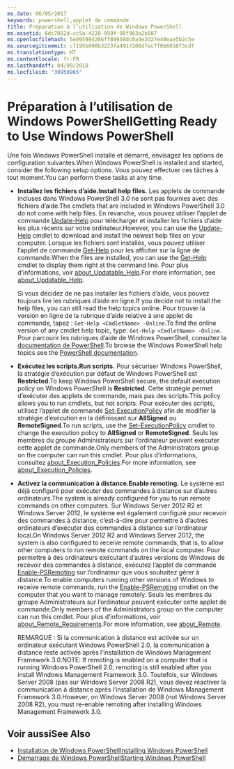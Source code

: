 ```yaml
---
ms.date: 06/05/2017
keywords: powershell,applet de commande
title: Préparation à l’utilisation de Windows PowerShell
ms.assetid: 6dc7052d-cc5a-4220-950f-98f963a2b587
ms.openlocfilehash: 5e095984286ff89958dc0a4e3d27e40eae5b2c5e
ms.sourcegitcommit: cf195b090b3223fa4917206dfec7f0b603873cdf
ms.translationtype: HT
ms.contentlocale: fr-FR
ms.lasthandoff: 04/09/2018
ms.locfileid: "30950965"
---
```

# <a name="getting-ready-to-use-windows-powershell"></a><span data-ttu-id="9d8c8-103">Préparation à l’utilisation de Windows PowerShell</span><span class="sxs-lookup"><span data-stu-id="9d8c8-103">Getting Ready to Use Windows PowerShell</span></span>
<span data-ttu-id="9d8c8-104">Une fois Windows PowerShell installé et démarré, envisagez les options de configuration suivantes.</span><span class="sxs-lookup"><span data-stu-id="9d8c8-104">When Windows PowerShell is installed and started, consider the following setup options.</span></span> <span data-ttu-id="9d8c8-105">Vous pouvez effectuer ces tâches à tout moment.</span><span class="sxs-lookup"><span data-stu-id="9d8c8-105">You can perform these tasks at any time.</span></span>

- <span data-ttu-id="9d8c8-106">**Installez les fichiers d’aide.**</span><span class="sxs-lookup"><span data-stu-id="9d8c8-106">**Install help files.**</span></span> <span data-ttu-id="9d8c8-107">Les applets de commande incluses dans Windows PowerShell 3.0 ne sont pas fournies avec des fichiers d’aide.</span><span class="sxs-lookup"><span data-stu-id="9d8c8-107">The cmdlets that are included in Windows PowerShell 3.0 do not come with help files.</span></span> <span data-ttu-id="9d8c8-108">En revanche, vous pouvez utiliser l’applet de commande [Update-Help](/powershell/module/microsoft.powershell.core/update-help) pour télécharger et installer les fichiers d’aide les plus récents sur votre ordinateur.</span><span class="sxs-lookup"><span data-stu-id="9d8c8-108">However, you can use the [Update-Help](/powershell/module/microsoft.powershell.core/update-help) cmdlet to download and install the newest help files on your computer.</span></span> <span data-ttu-id="9d8c8-109">Lorsque les fichiers sont installés, vous pouvez utiliser l’applet de commande [Get-Help](/powershell/module/microsoft.powershell.core/get-help) pour les afficher sur la ligne de commande.</span><span class="sxs-lookup"><span data-stu-id="9d8c8-109">When the files are installed, you can use the [Get-Help](/powershell/module/microsoft.powershell.core/get-help) cmdlet to display them right at the command line.</span></span> <span data-ttu-id="9d8c8-110">Pour plus d’informations, voir [about_Updatable_Help](/powershell/module/microsoft.powershell.core/about/about_updatable_help).</span><span class="sxs-lookup"><span data-stu-id="9d8c8-110">For more information, see [about_Updatable_Help](/powershell/module/microsoft.powershell.core/about/about_updatable_help).</span></span>

    <span data-ttu-id="9d8c8-111">Si vous décidez de ne pas installer les fichiers d’aide, vous pouvez toujours lire les rubriques d’aide en ligne.</span><span class="sxs-lookup"><span data-stu-id="9d8c8-111">If you decide not to install the help files, you can still read the help topics online.</span></span> <span data-ttu-id="9d8c8-112">Pour trouver la version en ligne de la rubrique d’aide relative à une applet de commande, tapez : `Get-Help <CmdletName> -Online`.</span><span class="sxs-lookup"><span data-stu-id="9d8c8-112">To find the online version of any cmdlet help topic, type: `Get-Help <CmdletName> -Online`.</span></span> <span data-ttu-id="9d8c8-113">Pour parcourir les rubriques d’aide de Windows PowerShell, consultez la [documentation de PowerShell](/powershell/scripting).</span><span class="sxs-lookup"><span data-stu-id="9d8c8-113">To browse the Windows PowerShell help topics see the [PowerShell documentation](/powershell/scripting).</span></span>

- <span data-ttu-id="9d8c8-114">**Exécutez les scripts.**</span><span class="sxs-lookup"><span data-stu-id="9d8c8-114">**Run scripts.**</span></span> <span data-ttu-id="9d8c8-115">Pour sécuriser Windows PowerShell, la stratégie d’exécution par défaut de Windows PowerShell est **Restricted**.</span><span class="sxs-lookup"><span data-stu-id="9d8c8-115">To keep Windows PowerShell secure, the default execution policy on Windows PowerShell is **Restricted**.</span></span> <span data-ttu-id="9d8c8-116">Cette stratégie permet d’exécuter des applets de commande, mais pas des scripts.</span><span class="sxs-lookup"><span data-stu-id="9d8c8-116">This policy allows you to run cmdlets, but not scripts.</span></span> <span data-ttu-id="9d8c8-117">Pour exécuter des scripts, utilisez l’applet de commande [Set-ExecutionPolicy](/powershell/module/microsoft.powershell.security/set-executionpolicy) afin de modifier la stratégie d’exécution en la définissant sur **AllSigned** ou **RemoteSigned**.</span><span class="sxs-lookup"><span data-stu-id="9d8c8-117">To run scripts, use the [Set-ExecutionPolicy](/powershell/module/microsoft.powershell.security/set-executionpolicy) cmdlet to change the execution policy to **AllSigned** or **RemoteSigned**.</span></span> <span data-ttu-id="9d8c8-118">Seuls les membres du groupe Administrateurs sur l’ordinateur peuvent exécuter cette applet de commande.</span><span class="sxs-lookup"><span data-stu-id="9d8c8-118">Only members of the Administrators group on the computer can run this cmdlet.</span></span> <span data-ttu-id="9d8c8-119">Pour plus d’informations, consultez [about_Execution_Policies](/powershell/module/microsoft.powershell.core/about/about_execution_policies).</span><span class="sxs-lookup"><span data-stu-id="9d8c8-119">For more information, see [about_Execution_Policies](/powershell/module/microsoft.powershell.core/about/about_execution_policies).</span></span>

- <span data-ttu-id="9d8c8-120">**Activez la communication à distance.**</span><span class="sxs-lookup"><span data-stu-id="9d8c8-120">**Enable remoting.**</span></span> <span data-ttu-id="9d8c8-121">Le système est déjà configuré pour exécuter des commandes à distance sur d’autres ordinateurs.</span><span class="sxs-lookup"><span data-stu-id="9d8c8-121">The system is already configured for you to run remote commands on other computers.</span></span> <span data-ttu-id="9d8c8-122">Sur Windows Server 2012 R2 et Windows Server 2012, le système est également configuré pour recevoir des commandes à distance, c’est-à-dire pour permettre à d’autres ordinateurs d’exécuter des commandes à distance sur l’ordinateur local.</span><span class="sxs-lookup"><span data-stu-id="9d8c8-122">On Windows Server 2012 R2 and Windows Server 2012, the system is also configured to receive remote commands, that is, to allow other computers to run remote commands on the local computer.</span></span> <span data-ttu-id="9d8c8-123">Pour permettre à des ordinateurs exécutant d’autres versions de Windows de recevoir des commandes à distance, exécutez l’applet de commande [Enable-PSRemoting](/powershell/module/microsoft.powershell.core/enable-psremoting) sur l’ordinateur que vous souhaitez gérer à distance.</span><span class="sxs-lookup"><span data-stu-id="9d8c8-123">To enable computers running other versions of Windows to receive remote commands, run the [Enable-PSRemoting](/powershell/module/microsoft.powershell.core/enable-psremoting) cmdlet on the computer that you want to manage remotely.</span></span> <span data-ttu-id="9d8c8-124">Seuls les membres du groupe Administrateurs sur l’ordinateur peuvent exécuter cette applet de commande.</span><span class="sxs-lookup"><span data-stu-id="9d8c8-124">Only members of the Administrators group on the computer can run this cmdlet.</span></span> <span data-ttu-id="9d8c8-125">Pour plus d’informations, voir [about_Remote_Requirements](/powershell/module/microsoft.powershell.core/about/about_remote).</span><span class="sxs-lookup"><span data-stu-id="9d8c8-125">For more information, see [about_Remote](/powershell/module/microsoft.powershell.core/about/about_remote).</span></span>

    <span data-ttu-id="9d8c8-126">REMARQUE : Si la communication à distance est activée sur un ordinateur exécutant Windows PowerShell 2.0, la communication à distance reste activée après l’installation de Windows Management Framework 3.0.</span><span class="sxs-lookup"><span data-stu-id="9d8c8-126">NOTE: If remoting is enabled on a computer that is running Windows PowerShell 2.0, remoting is still enabled after you install Windows Management Framework 3.0.</span></span> <span data-ttu-id="9d8c8-127">Toutefois, sur Windows Server 2008 (pas sur Windows Server 2008 R2), vous devez réactiver la communication à distance après l’installation de Windows Management Framework 3.0.</span><span class="sxs-lookup"><span data-stu-id="9d8c8-127">However, on Windows Server 2008 (not Windows Server 2008 R2), you must re-enable remoting after installing Windows Management Framework 3.0.</span></span>

## <a name="see-also"></a><span data-ttu-id="9d8c8-128">Voir aussi</span><span class="sxs-lookup"><span data-stu-id="9d8c8-128">See Also</span></span>
- [<span data-ttu-id="9d8c8-129">Installation de Windows PowerShell</span><span class="sxs-lookup"><span data-stu-id="9d8c8-129">Installing Windows PowerShell</span></span>](../setup/Installing-Windows-PowerShell.md)
- [<span data-ttu-id="9d8c8-130">Démarrage de Windows PowerShell</span><span class="sxs-lookup"><span data-stu-id="9d8c8-130">Starting Windows PowerShell</span></span>](/powershell/scripting/setup/starting-windows-powershell)